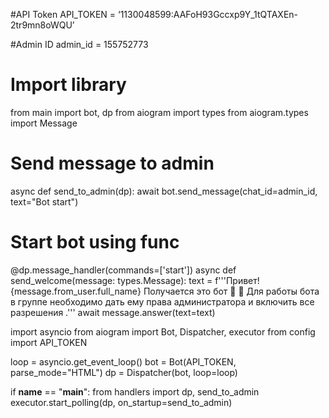 #API Token
API_TOKEN = ‘1130048599:AAFoH93Gccxp9Y_1tQTAXEn-2tr9mn8oWQU’ 

#Admin ID
admin_id = 155752773

# Import library
from main import bot, dp
from aiogram import types
from aiogram.types import Message

# Send message to admin
async def send_to_admin(dp):
        await bot.send_message(chat_id=admin_id, text="Bot start")
# Start bot using func
@dp.message_handler(commands=['start'])
async def send_welcome(message: types.Message):
	text = f'''Привет! {message.from_user.full_name}
Получается это бот 🤖 
🙌 Для работы бота в группе необходимо дать ему права администратора и включить все разрешения .'''
await message.answer(text=text)


import asyncio
from aiogram import Bot, Dispatcher, executor
from config import API_TOKEN

loop = asyncio.get_event_loop()
bot = Bot(API_TOKEN, parse_mode="HTML")
dp = Dispatcher(bot, loop=loop)

if __name__ == "__main__":
    from handlers import dp, send_to_admin
    executor.start_polling(dp, on_startup=send_to_admin)
